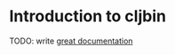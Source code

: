 # Introduction to cljbin

TODO: write [great documentation](http://jacobian.org/writing/what-to-write/)
